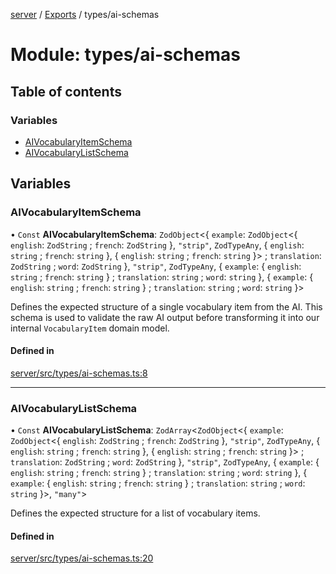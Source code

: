[server](../README.md) / [Exports](../modules.md) / types/ai-schemas

# Module: types/ai-schemas

## Table of contents

### Variables

- [AIVocabularyItemSchema](types_ai_schemas.md#aivocabularyitemschema)
- [AIVocabularyListSchema](types_ai_schemas.md#aivocabularylistschema)

## Variables

### AIVocabularyItemSchema

• `Const` **AIVocabularyItemSchema**: `ZodObject`\<\{ `example`: `ZodObject`\<\{ `english`: `ZodString` ; `french`: `ZodString`  }, ``"strip"``, `ZodTypeAny`, \{ `english`: `string` ; `french`: `string`  }, \{ `english`: `string` ; `french`: `string`  }\> ; `translation`: `ZodString` ; `word`: `ZodString`  }, ``"strip"``, `ZodTypeAny`, \{ `example`: \{ `english`: `string` ; `french`: `string`  } ; `translation`: `string` ; `word`: `string`  }, \{ `example`: \{ `english`: `string` ; `french`: `string`  } ; `translation`: `string` ; `word`: `string`  }\>

Defines the expected structure of a single vocabulary item from the AI.
This schema is used to validate the raw AI output before transforming it
into our internal `VocabularyItem` domain model.

#### Defined in

[server/src/types/ai-schemas.ts:8](https://github.com/niklas-joh/french-learning-platform/blob/df287cd90d2fc20ebbe1da4bb7d2c97b195a5de7/server/src/types/ai-schemas.ts#L8)

___

### AIVocabularyListSchema

• `Const` **AIVocabularyListSchema**: `ZodArray`\<`ZodObject`\<\{ `example`: `ZodObject`\<\{ `english`: `ZodString` ; `french`: `ZodString`  }, ``"strip"``, `ZodTypeAny`, \{ `english`: `string` ; `french`: `string`  }, \{ `english`: `string` ; `french`: `string`  }\> ; `translation`: `ZodString` ; `word`: `ZodString`  }, ``"strip"``, `ZodTypeAny`, \{ `example`: \{ `english`: `string` ; `french`: `string`  } ; `translation`: `string` ; `word`: `string`  }, \{ `example`: \{ `english`: `string` ; `french`: `string`  } ; `translation`: `string` ; `word`: `string`  }\>, ``"many"``\>

Defines the expected structure for a list of vocabulary items.

#### Defined in

[server/src/types/ai-schemas.ts:20](https://github.com/niklas-joh/french-learning-platform/blob/df287cd90d2fc20ebbe1da4bb7d2c97b195a5de7/server/src/types/ai-schemas.ts#L20)
